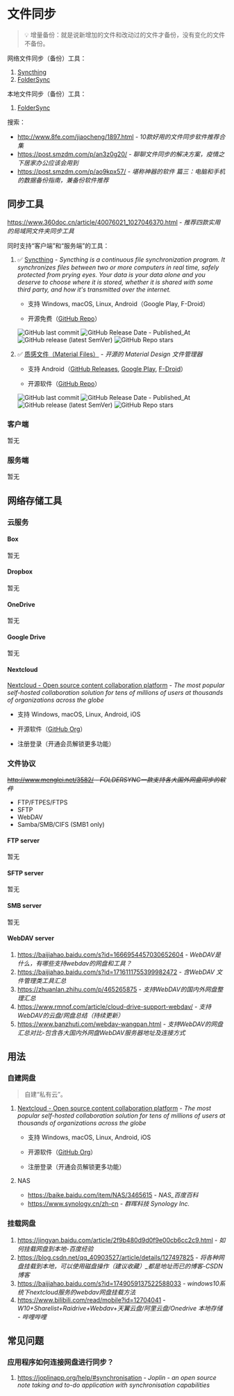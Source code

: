 # 文件同步

> 💡
> 增量备份：就是说新增加的文件和改动过的文件才备份，没有变化的文件不备份。

网络文件同步（备份）工具：

1. [Syncthing](#syncthing)
2. [FolderSync](#folder-sync)

本地文件同步（备份）工具：

1. [FolderSync](#folder-sync)

搜索：

- http://www.8fe.com/jiaocheng/1897.html - *10款好用的文件同步软件推荐合集*
- https://post.smzdm.com/p/an3z0g20/ - *聊聊文件同步的解决方案，疫情之下居家办公应该会用到*
- https://post.smzdm.com/p/ao9kpx57/ - *堪称神器的软件 篇三：电脑和手机的数据备份指南，兼备份软件推荐*

## 同步工具

https://www.360doc.cn/article/40076021_1027046370.html - _推荐四款实用的局域网文件夹同步工具_

同时支持“客户端”和“服务端”的工具：

1. ✅ [Syncthing](https://syncthing.net/) - *Syncthing is a continuous file synchronization program. It synchronizes files between two or more computers in real time, safely protected from prying eyes. Your data is your data alone and you deserve to choose where it is stored, whether it is shared with some third party, and how it's transmitted over the internet.*

   - 支持 Windows, macOS, Linux, Android（Google Play, F-Droid）

   - 开源免费（[GitHub Repo](https://github.com/syncthing/syncthing)）

    ![GitHub last commit](https://img.shields.io/github/last-commit/syncthing/syncthing?logo=github&color=blue)
    ![GitHub Release Date - Published_At](https://img.shields.io/github/release-date/syncthing/syncthing?display_date=published_at&logo=github)
    ![GitHub release (latest SemVer)](https://img.shields.io/github/v/release/syncthing/syncthing?logo=github)
    ![GitHub Repo stars](https://img.shields.io/github/stars/syncthing/syncthing?style=social)

2. ✅ [质感文件（Material Files）]() - *开源的 Material Design 文件管理器*

    - 支持 Android（[GitHub Releases](https://github.com/zhanghai/MaterialFiles/releases/), [Google Play](https://play.google.com/store/apps/details?id=me.zhanghai.android.files), [F-Droid](https://f-droid.org/packages/me.zhanghai.android.files)）

    - 开源软件（[GitHub Repo](https://github.com/zhanghai/MaterialFiles)）

    ![GitHub last commit](https://img.shields.io/github/last-commit/zhanghai/MaterialFiles?logo=github&color=blue)
    ![GitHub Release Date - Published_At](https://img.shields.io/github/release-date/zhanghai/MaterialFiles?display_date=published_at&logo=github)
    ![GitHub release (latest SemVer)](https://img.shields.io/github/v/release/zhanghai/MaterialFiles?logo=github)
    ![GitHub Repo stars](https://img.shields.io/github/stars/zhanghai/MaterialFiles?style=social)

### 客户端

暂无

### 服务端

暂无

## 网络存储工具

### 云服务

#### Box

暂无

#### Dropbox

暂无

#### OneDrive

暂无

#### Google Drive

暂无

#### Nextcloud

[Nextcloud - Open source content collaboration platform](https://nextcloud.com/) - *The most popular self-hosted collaboration solution for tens of millions of users at thousands of organizations across the globe*

- 支持 Windows, macOS, Linux, Android, iOS

- 开源软件（[GitHub Org](https://github.com/nextcloud)）

- 注册登录（开通会员解锁更多功能）

### 文件协议

~~http://www.menglei.net/3582/ - *FOLDERSYNC一款支持各大国外网盘同步的软件*~~

- FTP/FTPES/FTPS
- SFTP
- WebDAV
- Samba/SMB/CIFS (SMB1 only)

#### FTP server

暂无

#### SFTP server

暂无

#### SMB server

暂无

#### WebDAV server

1. https://baijiahao.baidu.com/s?id=1666954457030652604 - *WebDAV是什么，有哪些支持webdav的网盘和工具？*
2. https://baijiahao.baidu.com/s?id=1716111755399982472 - *含WebDAV 文件管理类工具汇总*
3. https://zhuanlan.zhihu.com/p/465265875 - _支持WebDAV的国内外网盘整理汇总_
4. https://www.rmnof.com/article/cloud-drive-support-webdav/ - _支持WebDAV的云盘/网盘总结（持续更新）_
5. https://www.banzhuti.com/webdav-wangpan.html - _支持WebDAV的网盘汇总对比-包含各大国内外网盘WebDAV服务器地址及连接方式_

## 用法

### 自建网盘

> 自建“私有云”。

1. [Nextcloud - Open source content collaboration platform](https://nextcloud.com/) - *The most popular self-hosted collaboration solution for tens of millions of users at thousands of organizations across the globe*

    - 支持 Windows, macOS, Linux, Android, iOS

    - 开源软件（[GitHub Org](https://github.com/nextcloud)）

    - 注册登录（开通会员解锁更多功能）

2. NAS

    - https://baike.baidu.com/item/NAS/3465615 - *NAS_百度百科*
    - https://www.synology.cn/zh-cn - *群晖科技 Synology Inc.*

### 挂载网盘

1. https://jingyan.baidu.com/article/2f9b480d9d0f9e00cb6cc2c9.html - *如何挂载网盘到本地-百度经验*
2. https://blog.csdn.net/qq_40903527/article/details/127497825 - *将各种网盘挂载到本地，可以使用磁盘操作（建议收藏）_都是地址而已的博客-CSDN博客*
3. https://baijiahao.baidu.com/s?id=1749059137522588033 - *windows10系统下nextcloud服务的webdav网盘挂载方法*
4. https://www.bilibili.com/read/mobile?id=12704041 - *W10+Sharelist+Raidrive+Webdav+天翼云盘/阿里云盘/Onedrive 本地存储 - 哔哩哔哩*

## 常见问题

### 应用程序如何连接网盘进行同步？

1. https://joplinapp.org/help/#synchronisation - *Joplin - an open source note taking and to-do application with synchronisation capabilities*
